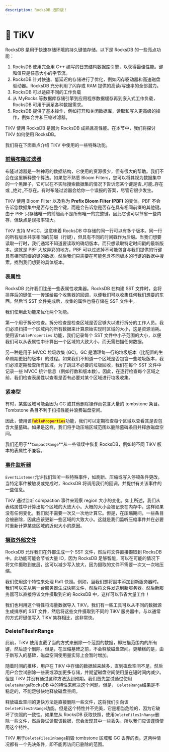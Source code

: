 ```yaml
---
description: RocksDB 进阶版！
---
```


# 🤩 TiKV

RocksDB 是用于快速存储环境的持久键值存储。以下是 RocksDB 的一些亮点功能：

1. RocksDB 使用完全用 C++ 编写的日志结构数据库引擎，以获得最佳性能。键和值只是任意大小的字节流。
2. RocksDB 针对快速、低延迟的存储进行了优化，例如闪存驱动器和高速磁盘驱动器。RocksDB 充分利用了闪存或 RAM 提供的高读/写速率的全部潜力。
3. RocksDB 可以适应不同的工作负载
4. 从 MyRocks 等数据库存储引擎到应用程序数据缓存再到嵌入式工作负载，RocksDB 可用于满足各种数据需求。
5. RocksDB 提供了基本操作，例如打开和关闭数据库，读取和写入更高级的操作，例如合并和压缩过滤器。

TiKV 使用 RocksDB 是因为 RocksDB 成熟且高性能。在本节中，我们将探讨 TiKV 如何使用 RocksDB。

我们将在下面重点介绍 TiKV 中使用的一些特殊功能。

### [前缀布隆过滤器](https://github.com/facebook/rocksdb/wiki/RocksDB-Bloom-Filter)

布隆过滤器是一种神奇的数据结构，它使用的资源很少，但有很大的帮助。我们不会在这里解释整个算法。如果您不熟悉 Bloom Filters，您可以将其视为数据集中的一个黑匣子，它可以在不实际搜索数据集的情况下告诉您某个键是否_可能_存在或 _绝对_不存在。有时布隆过滤器会给你一个误报的答案，尽管它很少发生。

TiKV 使用 Bloom Filter 以及称为 **Prefix Bloom Filter (PBF)** 的变体。PBF 不会告诉您数据集中是否存在整个键，而是会告诉您是否存在具有相同前缀的其他键。由于 PBF 只存储唯一的前缀而不是所有唯一的完整键，因此它也可以节省一些内存，但缺点是误报率较大。

TiKV 支持 MVCC，这意味着 RocksDB 中存储的同一行可以有多个版本。同一行的所有版本共享相同的前缀（行键），但具有不同的时间戳作为后缀。当我们想要读取一行时，我们通常不知道要读取的确切版本，而只想读取特定时间戳的最新版本。这就是 PBF 大放异彩的地方。PBF 可以过滤掉不可能包含与我们提供的行键具有相同前缀的键的数据。然后我们只需要在可能包含不同版本的行键的数据中搜索，找到我们想要的具体版本。

### 表属性

RocksDB 允许我们注册一些表属性收集器。RocksDB 在构建 SST 文件时，会将排序后的键值一一传递给每个收集器的回调，以便我们可以收集任何我们想要的东西。然后当 SST 文件完成后，收集的属性也将存储在 SST 文件中。

我们使用此功能来优化两个功能。

第一个用于拆分检查。拆分检查是检查区域是否足够大以进行拆分的工作人员。我们必须扫描一个区域内的所有数据来计算原始实现时区域的大小，这是资源消耗。使用该`TableProperties` 功能，我们记录每个 SST 文件中小子范围的大小，以便我们可以从表属性中计算出一个区域的大致大小，而无需扫描任何数据。

另一种是用于 MVCC 垃圾收集 (GC)。GC 是清理每一行的垃圾版本（比配置的生命周期更旧的版本）的过程。如果我们不知道一个区域是否包含一些垃圾版本，我们必须定期检查所有区域。为了跳过不必要的垃圾回收，我们在每个 SST 文件中记录一些 MVCC 统计信息（例如行数和版本数）。因此，在逐行检查每个区域之前，我们检查表属性以查看是否有必要对某个区域进行垃圾收集。

### 紧凑型

有时，某些区域可能会因为 GC 或其他删除操作而包含大量的 tombstone 条目。Tombstone 条目不利于扫描性能并浪费磁盘空间。

因此，使用该<mark style="color:purple;">**`TableProperties`**</mark>功能，我们可以定期检查每个区域以查看其是否包含大量墓碑。如果是这样，我们将手动压缩区域范围以删除墓碑条目并释放磁盘空间。

我们还用于**`CompactRange`**从一些错误中恢复 RocksDB，例如跨不同 TiKV 版本的表属性不兼容。

### [事件监听器](https://github.com/facebook/rocksdb/wiki/EventListener)

`EventListener`允许我们监听一些特殊事件，如刷新、压缩或写入停顿条件更改。当特定事件被触发或完成时，RocksDB 将调用我们的回调，并提供有关该事件的一些信息。

TiKV 通过监听 compaction 事件来观察 region 大小的变化。如上所述，我们从表格属性中计算出每个区域的大致大小。大概的大小会被记录在内存中，这样如果没有任何变化，我们就不需要一次又一次地计算它。但是，在压缩期间，一些条目会被删除，因此应该更新一些区域的大致大小。这就是我们监听压缩事件并在必要时重新计算某些区域的近似大小的原因。

### [摄取外部文件](https://github.com/facebook/rocksdb/wiki/Creating-and-Ingesting-SST-files)

RocksDB 允许我们在外部生成一个 SST 文件，然后将文件直接摄取到 RocksDB 中。此功能可能会节省大量 IO，因为 RocksDB 足够智能，可以在可能的情况下将文件摄取到底层，这可以减少写入放大，因为摄取的文件不需要一次又一次地压缩。

我们使用这个特性来处理 Raft 快照。例如，当我们想将副本添加到新服务器时。我们可以先从另一台服务器生成快照文件，然后将文件发送到新服务器。然后新服务器可以直接将该文件摄取到它的 RocksDB 中，这样可以节省大量工作！

我们也利用这个特性将海量数据导入 TiKV。我们有一些工具可以从不同的数据源生成排序的 SST 文件，然后将这些文件摄取到不同的 TiKV 服务器中。与以通常的方式将键值写入 TiKV 集群相比，这非常快。

### DeleteFilesInRange

此前，TiKV 使用直截了当的方式来删除一个范围的数据，即扫描范围内的所有键，然后逐个删除。但是，在压缩墓碑之前，不会释放磁盘空间。更糟糕的是，由于新写入的墓碑，磁盘空间使用量实际上会暂时增加。

随着时间的推移，用户在 TiKV 中存储的数据越来越多，直到磁盘空间不足。然后用户会尝试删除一些表或添加更多存储，并期望磁盘空间使用量在短时间内减少。但是 TiKV 并没有通过这种方法达到预期。我们首先尝试通过使用`DeleteRange`RocksDB 中的特性来解决这个问题。但是， `DeleteRange`结果是不稳定的，不能足够快地释放磁盘空间。

释放磁盘空间的更快方法是直接删除一些文件，这将我们引向该`DeleteFilesInRange`功能。但是这个特性并不完美，它是相当危险的，因为它破坏了快照的一致性。如果您从 RocksDB 获取快照，使用`DeleteFilesInRange`删除一些文件，然后尝试读取该数据，您会发现其中一些丢失。所以我们应该谨慎使用这个特性。

TiKV 用于`DeleteFilesInRange`销毁 tombstone 区域和 GC 丢弃的表。这两种情况都有一个先决条件，即不能再访问已删除的范围。
